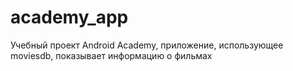 # academy_app
Учебный проект Android Academy, приложение, использующее moviesdb, показывает информацию о фильмах
